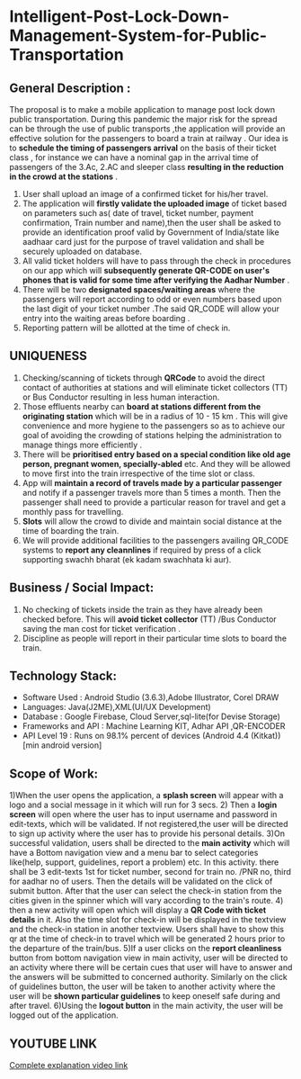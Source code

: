 # Intelligent-Post-Lock-Down-Management-System-for-Public-Transportation
## General Description :
The proposal is to make a mobile application to manage post lock down public transportation. During this pandemic the major risk for the spread can be through the use of public transports ,the application will provide an effective solution for the passengers to board a train at railway .
Our idea is to **schedule the timing of passengers arrival** on the basis of their ticket class , for instance we can have a nominal gap in the arrival time of passengers of the 3.Ac, 2.AC and sleeper class  **resulting in the reduction in the crowd at the stations** .
1. User shall upload an image of a confirmed ticket for his/her travel.
2. The application will **firstly validate the uploaded  image** of ticket based on parameters such as( date of travel, ticket number, payment confirmation, Train number and name),then the user shall be asked to provide an identification proof valid by Government of India/state like aadhaar card just for the purpose of travel validation and shall be securely uploaded on database.
3. All valid ticket holders will have to pass through the check in procedures on our app which will **subsequently generate QR-CODE  on user's phones that is valid for some time after verifying the Aadhar Number** .
4. There  will be two **designated  spaces/waiting areas** where the passengers will report according to odd or even numbers based upon the last digit of your ticket number .The said QR_CODE will allow your entry into the waiting areas before boarding .
5. Reporting pattern will be allotted at the time of check in.

## UNIQUENESS
1. Checking/scanning of tickets through **QRCode** to  avoid the direct contact of authorities at stations and will eliminate  ticket collectors (TT) or Bus Conductor resulting in less human interaction.
2. Those effluents nearby can **board at stations different from the originating station**  which will be in a radius of 10 - 15 km . This will give convenience and more hygiene to the passengers so as to achieve our goal of avoiding the crowding of stations helping the administration to manage things more efficiently .
3. There will be **prioritised entry based on a special condition like old age person, pregnant women, specially-abled** etc. And they will be allowed to move first into the train irrespective of the time slot or class. 
4. App will **maintain a record of travels made by a particular passenger** and notify if a passenger travels more than 5 times a month. Then the passenger shall need to provide a particular reason for travel and get a monthly pass for travelling.
5. **Slots** will allow the crowd to divide and maintain social distance at the time of boarding the train.
6. We will provide additional facilities to the passengers availing QR_CODE systems to **report any cleannlines** if required by press of a click supporting swachh bharat (ek kadam swachhata ki aur).

## Business / Social Impact:
1. No checking of tickets inside the train as they have already been checked before. This will **avoid ticket collector** (TT) /Bus Conductor saving the man cost for ticket verification .
2. Discipline as people will report in their particular time slots to board the train. 

## Technology Stack:
- Software Used : Android Studio (3.6.3),Adobe Illustrator, Corel DRAW
- Languages: Java(J2ME),XML(UI/UX Development)
- Database : Google Firebase, Cloud Server,sql-lite(for Devise Storage)
- Frameworks and API : Machine Learning KIT, Adhar API ,QR-ENCODER
- API Level 19 : Runs on 98.1% percent of devices (Android 4.4 (Kitkat)) [min android version]


## Scope of Work:
1)When the user opens the application, a **splash screen** will appear with a logo and a social message in it which will run for 3 secs.
2) Then a **login screen** will open where the user has to input username and password in edit-texts, which will be validated. If not registered,the user will be directed to sign up activity where the user has to provide his personal details.
3)On successful validation, users shall be directed to the **main activity** which will have a Bottom navigation view and a menu bar to select categories like(help, support, guidelines, report a problem) etc. In this activity. there shall be 3 edit-texts 1st for ticket number, second for train no. /PNR  no, third for aadhar no of users. Then the details will be validated on the click of submit button. 
After that the user can select the check-in station from the cities given in the spinner which will vary according to the train's route. 
4) then a new activity will open which will display a **QR Code with ticket details** in it. Also the time slot for check-in will be displayed in the textview and the check-in station in another textview. 
Users shall have to show this qr at the time of check-in to travel which will be generated 2 hours prior to the departure of the train/bus. 
5)If a user clicks on the **report cleanliness** button from bottom navigation view in main activity, user will be directed to an activity where there will be certain cues that user will have to answer and the answers will be submitted to concerned authority. 
Similarly on the click of guidelines button, the user will be taken to another activity where the user will be **shown particular guidelines** to keep oneself safe during and after travel. 
6)Using the **logout button** in the main activity, the user will be logged out of the application.

## YOUTUBE LINK
[Complete explanation video link](https://www.youtube.com/watch?v=xR7iHWfM8lw&feature=youtu.be)
